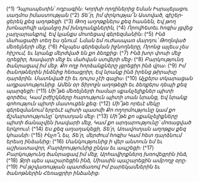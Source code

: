 
(^1) _Դպրապետին՝ ողբագին։ Կորխի որդիներից Եման Իսրայելացու սաղմոս իմաստության_
(^2) _Տե՜ր, իմ փրկությա՜ն Աստված, գիշեր-ցերեկ քեզ աղոթեցի._
(^3) _Թող աղոթքներս քեզ հասնեն,
Եվ թող խոնարհվի ականջդ իմ խնդրանքներին,_
(^4) _Որովհետեւ հոգիս լցվեց չարչարանքով,
Եվ կյանքս մոտեցավ գերեզմանին։_
(^5) _Ինձ մահացածի տեղ ես դնում.
Նման եմ ուժասպառ մարդու՝
Թողնված մեռելների մեջ,_
(^6) _Ինչպես գերեզման իջնողները,
Որոնց այլեւս չես հիշում, եւ նրանք մերժված են քո ձեռքից։_
(^7) _Ինձ խոր փոսի մեջ դրեցիր,
Խավարի մեջ եւ մահվան ստվերի մեջ։_
(^8) _Բարկությունդ ծանրացավ իմ մեջ.
Քո ողջ հորձանքները լցրեցիր ինձ վրա։_
(^9) _Իմ ծանոթներին ինձնից հեռացրիր,
Եվ նրանք ինձ իրենց թիրախը դարձրին.
Մատնված էի եւ դուրս չէի գալիս։_
(^10) _Աչքերս տկարացան աղքատությունից.
Ամեն օր Տիրոջն աղոթեցի եւ ձեռքերս դեպի քեզ պարզեցի։_
(^11) _Մի՞թե մեռելների համար սքանչելիքներ պիտի գործես,
Կամ բժիշկները հարություն պիտի տան նրանց,
Եվ նրանք գոհություն պիտի մատուցեն քեզ։_
(^12) _Մի՞թե որեւէ մեկը գերեզմանում երբեւէ պիտի պատմի
Քո ողորմությունը կամ քո ճշմարտությունը՝ կորստյան մեջ։_
(^13) _Մի՞թե քո սքանչելիքները պիտի ճանաչվեն խավարի մեջ,
Կամ քո արդարությունը՝ մոռացված երկրում։_
(^14) _Ես քեզ աղաղակեցի, Տե՛ր,
Առավոտյան աղոթքս քեզ կհասնի։_
(^15) _Ինչո՞ւ ես, Տե՛ր, մերժում հոգիս
Կամ հետ դարձնում երեսդ ինձանից։_
(^16) _Մանկությունից ի վեր անտուն եմ եւ աշխատավոր,
Բարձրությունից ընկա եւ ապշեցի։_
(^17) _Բարկությունդ ծանրացավ իմ մեջ,
Արհավիրքներդ խռովեցրին ինձ,_
(^18) _Ջրի պես պաշարեցին ինձ,
Միասին պաշարեցին ամբողջ օրը։_
(^19) _Իմ թշվառության պատճառով
Իմ բարեկամներին եւ ծանոթներին
Հեռացրիր ինձանից։_

